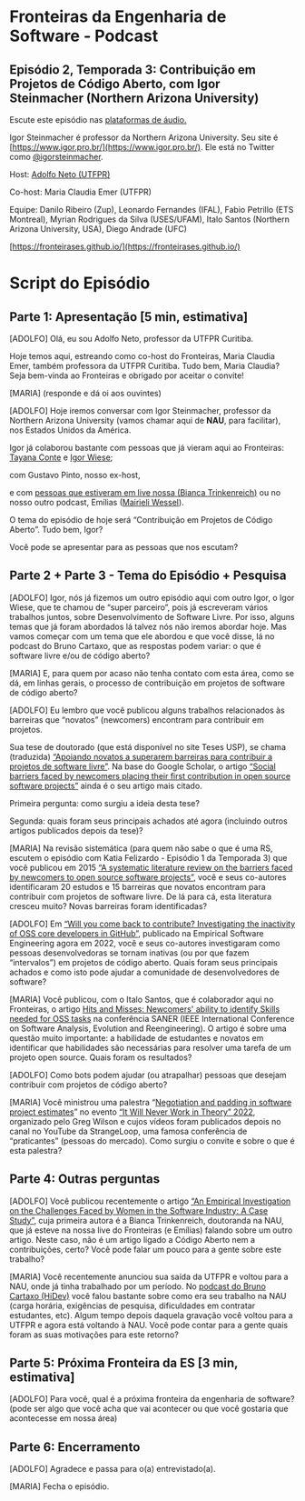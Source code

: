 # Fronteiras da Engenharia de Software - Podcast


## Episódio 2, Temporada 3: Contribuição em Projetos de Código Aberto, com Igor Steinmacher (Northern Arizona University)

Escute este episódio nas [plataformas de áudio.](https://spotifyanchor-web.app.link/e/kHn0DbSFUsb)

Igor Steinmacher é professor da Northern Arizona University. Seu site é [https://www.igor.pro.br/](https://www.igor.pro.br/). Ele está no Twitter como [@igorsteinmacher](https://twitter.com/igorsteinmacher).

Host: [Adolfo Neto (UTFPR)](https://adolfont.github.io/)

Co-host: Maria Claudia Emer (UTFPR)

Equipe: Danilo Ribeiro (Zup), Leonardo Fernandes (IFAL), Fabio Petrillo (ETS Montreal), Myrian Rodrigues da Silva (USES/UFAM), Italo Santos (Northern Arizona University, USA), Diego Andrade (UFC)

[https://fronteirases.github.io/](https://fronteirases.github.io/)


 


# Script do Episódio


## Parte 1: Apresentação [5 min, estimativa]

[ADOLFO] Olá, eu sou Adolfo Neto, professor da UTFPR Curitiba.

Hoje temos aqui, estreando como co-host do Fronteiras, Maria Claudia Emer, também professora da UTFPR Curitiba. Tudo bem, Maria Claudia? Seja bem-vinda ao Fronteiras e obrigado por aceitar o convite!

[MARIA] (responde e dá oi aos ouvintes)

[ADOLFO] Hoje iremos conversar com Igor Steinmacher, professor da Northern Arizona University (vamos chamar aqui de **NAU**, para facilitar), nos Estados Unidos da América. 

Igor já colaborou bastante com pessoas que já vieram aqui ao Fronteiras: [Tayana Conte](https://anchor.fm/fronteirases/episodes/10--User-Experience-UX-com-Tayana-Conte-UFAM-esqjr9) e [Igor Wiese](https://anchor.fm/fronteirases/episodes/Desenvolvimento-de-Software-Livre-com-Igor-Wiese-UTFPR-e18q33q); 

com Gustavo Pinto, nosso ex-host, 

e com [pessoas que estiveram em live nossa (Bianca Trinkenreich)](https://youtu.be/rcubAsP9fS8) ou no nosso outro podcast, Emílias ([Mairieli Wessel](https://youtu.be/MInRTZmfXPA)). 

O tema do episódio de hoje será “Contribuição em Projetos de Código Aberto”. Tudo bem, Igor? 

Você pode se apresentar para as pessoas que nos escutam? 


## Parte 2 + Parte 3 - Tema do Episódio + Pesquisa

[ADOLFO] Igor, nós já fizemos um outro episódio aqui com outro Igor, o Igor Wiese, que te chamou de “super parceiro”, pois já escreveram vários trabalhos juntos, sobre Desenvolvimento de Software Livre. Por isso, alguns temas que já foram abordados lá talvez nós não iremos abordar hoje. Mas vamos começar com um tema que ele abordou e que você disse, lá no podcast do Bruno Cartaxo, que as respostas podem variar: o que é software livre e/ou de código aberto?

[MARIA] E, para quem por acaso não tenha contato com esta área, como se dá, em linhas gerais, o processo de contribuição em projetos de software de código aberto?

[ADOLFO] Eu lembro que você publicou alguns trabalhos relacionados às barreiras que “novatos” (newcomers) encontram para contribuir em projetos. 

Sua tese de doutorado (que está disponível no site Teses USP), se chama (traduzida) [“Apoiando novatos a superarem barreiras para contribuir a projetos de software livre”](https://teses.usp.br/teses/disponiveis/45/45134/tde-30112015-131552/pt-br.php). Na base do Google Scholar, o artigo  [“Social barriers faced by newcomers placing their first contribution in open source software projects”](https://scholar.google.com/citations?view_op=view_citation&hl=en&user=I8o8rfoAAAAJ&citation_for_view=I8o8rfoAAAAJ:r0BpntZqJG4C) ainda é o seu artigo mais citado.

Primeira pergunta: como surgiu a ideia desta tese?

Segunda: quais foram seus principais achados até agora (incluindo outros artigos publicados depois da tese)?

[MARIA] Na revisão sistemática (para quem não sabe o que é uma RS, escutem o episódio com Katia Felizardo - Episódio 1 da Temporada 3) que você publicou em 2015 [“A systematic literature review on the barriers faced by newcomers to open source software projects”](https://scholar.google.com/citations?view_op=view_citation&hl=en&user=I8o8rfoAAAAJ&citation_for_view=I8o8rfoAAAAJ:r0BpntZqJG4C), você e seus co-autores identificaram 20 estudos e 15 barreiras que novatos encontram para contribuir com projetos de software livre. De lá para cá, esta literatura cresceu muito? Novas barreiras foram identificadas?

[ADOLFO]  Em [“Will you come back to contribute? Investigating the inactivity of OSS core developers in GitHub”](https://link.springer.com/article/10.1007/s10664-021-10012-6), publicado na Empirical Software Engineering agora em 2022, você e seus co-autores investigaram como pessoas desenvolvedoras se tornam inativas (ou por que fazem “intervalos”) em projetos de código aberto. Quais foram seus principais achados e como isto pode ajudar a comunidade de desenvolvedores de software?

[MARIA]  Você publicou, com o Italo Santos, que é colaborador aqui no Fronteiras, o artigo [Hits and Misses: Newcomers' ability to identify Skills needed for OSS tasks](https://ieeexplore.ieee.org/abstract/document/9825764) na conferência SANER (IEEE International Conference on Software Analysis, Evolution and Reengineering). O artigo é sobre uma questão muito importante: a habilidade de estudantes e novatos em identificar que habilidades são necessárias para resolver uma tarefa de um projeto open source. Quais foram os resultados?

[ADOLFO] Como bots podem ajudar (ou atrapalhar) pessoas que desejam contribuir com projetos de código aberto?

[MARIA] Você ministrou uma palestra “[Negotiation and padding in software project estimates](https://www.youtube.com/watch?v=zpPDlVoiVSU)” no evento  [“It Will Never Work in Theory” 2022](https://www.youtube.com/watch?v=_SJL7vepQvU&list=PLcGKfGEEONaCC6Y_DR0mw04WghP2QjMSO), organizado pelo Greg Wilson e cujos vídeos foram publicados depois no canal no YouTube da StrangeLoop, uma famosa conferência de “praticantes” (pessoas do mercado). Como surgiu o convite e sobre o que é esta palestra?


## Parte 4: Outras perguntas

[ADOLFO] Você publicou recentemente o artigo [“An Empirical Investigation on the Challenges Faced by Women in the Software Industry: A Case Study”](https://scholar.google.com/citations?view_op=view_citation&hl=en&user=I8o8rfoAAAAJ&sortby=pubdate&citation_for_view=I8o8rfoAAAAJ:vbGhcppDl1QC), cuja primeira autora é a Bianca Trinkenreich, doutoranda na NAU, que já esteve na nossa live do Fronteiras (e Emílias) falando sobre um outro artigo. Neste caso, não é um artigo ligado a Código Aberto nem a contribuições, certo? Você pode falar um pouco para a gente sobre este trabalho?

[MARIA]  Você recentemente anunciou sua saída da UTFPR e voltou para a NAU, onde já tinha trabalhado por um período. No [podcast do Bruno Cartaxo (HiDev)](https://anchor.fm/hidevpodcast/episodes/Como-entrar-em-projetos-Open-Source---Igor-Steinmacher---TCNICAS--TRAJETRIAS-2-eevcm0) você falou bastante sobre como era seu trabalho na NAU (carga horária, exigências de pesquisa, dificuldades em contratar estudantes, etc). Algum tempo depois daquela gravação você voltou para a UTFPR e agora está voltando à NAU. Você pode contar para a gente quais foram as suas motivações para este retorno?


## Parte 5: Próxima Fronteira da ES [3 min, estimativa]

[ADOLFO] Para você, qual é a próxima fronteira da engenharia de software? (pode ser algo que você acha que vai acontecer ou que você gostaria que acontecesse em nossa área)


## Parte 6: Encerramento

[ADOLFO] Agradece e passa para o(a) entrevistado(a). 

[MARIA] Fecha o episódio.
